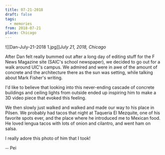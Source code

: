 ```yaml
---
title: 07-21-2018
draft: false
tags:
  - memories
from: 2018-07-21
place: Chicago
---
```

![[Dan-July-21-2018 1.jpg]]_July 21, 2018, Chicago_

After Dan felt really bummed out after a long day of editing stuff for the F News Magazine site (SAIC's school newspaper), we decided to go out for a walk around UIC's campus. We admired and were in awe of the amount of concrete and the architecture there as the sun was setting, while talking about Mark Fisher's writing. 
 
 I'd like to believe that looking into this never-ending cascade of concrete buildings and ceiling lights from outside ended up inspiring him to make a 3D video piece that evoked this feeling.

We then slowly just walked and walked and made our way to his place in Pilsen. We probably had tacos that night at Taqueria El Mezquite, one of his favorite spots ever, and the place where he introduced me to Mexican food. He loved lengua tacos with lots of onion and cilantro, and went ham on salsa.

I really adore this photo of him that I took!

⏤ Pei